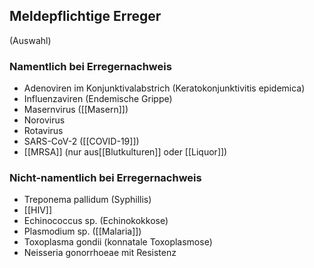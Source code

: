 ## Meldepflichtige Erreger
(Auswahl)
### Namentlich  bei Erregernachweis
- Adenoviren im Konjunktivalabstrich (Keratokonjunktivitis epidemica)
- Influenzaviren (Endemische Grippe)
- Masernvirus ([[Masern]])
- Norovirus
- Rotavirus
- SARS-CoV-2 ([[COVID-19]])
- [[MRSA]] (nur aus[[Blutkulturen]] oder [[Liquor]])

### Nicht-namentlich bei Erregernachweis
- Treponema pallidum (Syphillis)
- [[HIV]]
- Echinococcus sp. (Echinokokkose)
- Plasmodium sp. ([[Malaria]])
- Toxoplasma gondii (konnatale Toxoplasmose)
- Neisseria gonorrhoeae mit Resistenz